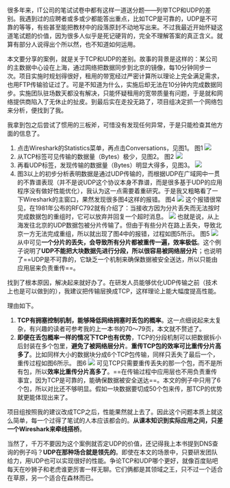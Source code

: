 很多年来，IT公司的笔试试卷中都有这样一道送分题——列举TCP和UDP的差别。我遇到过的应聘者或多或少都能答出重点，比如TCP是可靠的，UDP是不可靠的等等，有些甚至能把教材中的段落原封不动地写出来。不过我最近开始怀疑这道笔试题的价值，因为很多人似乎是死记硬背的，完全不理解答案的真正含义。就算有部分人说得出个所以然，也不知道如何运用。

本文要分享的案例，就是关于TCP和UDP的差别。故事的背景是这样的：某公司的主数据中心设在上海，通过网络把数据同步到北京的镜像，每10分钟同步一次。项目实施时规划得很好，租用的带宽经过严密计算所以理论上完全满足需求，也用FTP传输验证过了。可是不知道为什么，实施后却无法在10分钟内完成数据同步。实施团队驻场数天都没有解决，只能怀疑租用的宽带质量有问题，于是就和网络提供商陷入了无休止的扯皮。到最后实在走投无路了，项目组决定抓一个网络包来分析，便找到了我。

我拿到包之后尝试了惯用的三板斧，可惜没有发现任何异常，于是只能检查其他方面的信息了。
1. 点击Wireshark的Statistics菜单，再点击Conversations，见图1。
    图1
    ![](https://image-1307616428.cos.ap-beijing.myqcloud.com/Obsidian/202307081610776.png)
2. 从TCP标签可见传输的数据量（Bytes）极少，见图2。
    图2
    ![](https://image-1307616428.cos.ap-beijing.myqcloud.com/Obsidian/202307081611188.png)
3. 再看UDP标签，发现传输的数据量（Bytes）明显大得多，见图3。
    ![](https://image-1307616428.cos.ap-beijing.myqcloud.com/Obsidian/202307081611361.png)
4. 图3以上的初步分析表明数据是通过UDP传输的，而根据UDP在广域网中一贯的不靠谱表现（并不是说UDP这个协议本身不靠谱，而是很多基于UDP的应用程序没有做好性能优化），我认为这一点需要着重研究。于是我又粗略看了一下Wireshark的主窗口，果然发现很多图4这样的报错。
    图4
    ![](https://image-1307616428.cos.ap-beijing.myqcloud.com/Obsidian/202307081612892.png)
    这个报错很常见，在1981年公布的RFC792就有介绍了：当接收方因为分片丢失而无法按时完成数据包的重组时，它可以放弃并回复一个超时消息。
    ![](https://image-1307616428.cos.ap-beijing.myqcloud.com/Obsidian/202307081613019.png)
    也就是说，从上海发往北京的UDP数据包被分片传输了。但由于有些分片在路上丢失，导致北京一方无法完成重组，所以就出现了图4中的报错，过程如图5所示。
    图5
    ![](https://image-1307616428.cos.ap-beijing.myqcloud.com/Obsidian/202307081918504.png)
    从中可见**一个分片的丢失，会导致所有分片都被重传一遍，效率极低**。这个例子说明了**UDP不能把大块数据先进行分段，所以很容易被网络层分片**；也说明了==UDP是不可靠的，它缺乏一个机制来确保数据被安全送达，所以只能由应用层来负责重传==。
    
找到了根本原因，解决起来就好办了。在研发人员能够优化UDP传输之前（技术上也是可以做到的），我建议把传输层换成TCP，这样理论上能大幅度提高性能。
    
理由如下。
1. **TCP有拥塞控制机制，能够降低网络拥塞时丢包的概率**。这一点细说起来太复杂，有兴趣的读者可参考我的上一本书的70～79页，本文就不赘述了。
2. **即便在丢包概率一样的情况下TCP也有优势**，TCP的分段机制可以把数据拆小后封装在多个包里，**避免了被网络层分片**。**重传TCP包的效率可比重传分片高多了**。比如同样大小的数据块分成6个TCP包传输，同样只丢失了最后一个，重传过程如图6所示。
    图6
    ![](https://image-1307616428.cos.ap-beijing.myqcloud.com/Obsidian/202307081941185.png)
    可见TCP只需要重传丢失的那一个包，而不是所有包，所以**效率比重传分片高多了**。==在传输过程中应用层也不用负责重传事宜，因为TCP是可靠的，能确保数据被安全送达==。本文的例子中只用了6个包，所以对比还不够明显。假如一块数据要切成50个包来传，那TCP的优势就更能体现出来了。

项目组按照我的建议改成TCP之后，性能果然就上去了。因此这个问题本质上就这么简单，每一个过得了笔试的人本应该都会的。**从课本知识到实际应用之间，只差一个Wireshark来牵线搭桥**。

当然了，千万不要因为这个案例就否定UDP的价值，还记得我上本书提到DNS查询的例子吗？**UDP在那种场合就是领先的**。即使在本文的场景中，只要研发团队给力，用UDP也可以实现很好的性能。争论TCP和UDP哪个更好，就像百度贴吧每天在吵狮子和老虎谁更厉害一样无聊。它们俩都是其领域之王，只不过一个适合在草原，另一个适合在森林而已。
